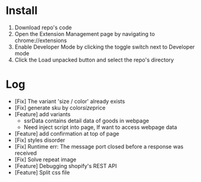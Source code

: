 # Install

1. Download repo's code
2. Open the Extension Management page by navigating to chrome://extensions
3. Enable Developer Mode by clicking the toggle switch next to Developer mode
4. Click the Load unpacked button and select the repo's directory

# Log

- [Fix] The variant 'size / color' already exists
- [Fix] generate sku by color*size*price
- [Feature] add variants
  - ssrData contains detail data of goods in webpage
  - Need inject script into page, If want to access webpage data
- [Feature] add confirmation at top of page
- [Fix] styles disorder
- [Fix] Runtime err: The message port closed before a response was received
- [Fix] Solve repeat image
- [Feature] Debugging shopify's REST API
- [Feature] Split css file
